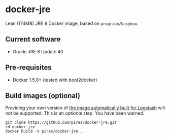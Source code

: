 # docker-jre
Lean (174MB) JRE 8 Docker image, based on `progrium/busybox`.

## Current software

* Oracle JRE 8 Update 40

## Pre-requisites

* Docker 1.5.0+ (tested with boot2docker)

## Build images (optional)

Providing your own version of [the image automatically built for Logstash](https://registry.hub.docker.com/u/pires/docker-jre) will not be supported. This is an *optional* step. You have been warned.

```
git clone https://github.com/pires/docker-jre.git
cd docker-jre
docker build -t pires/docker-jre .
```